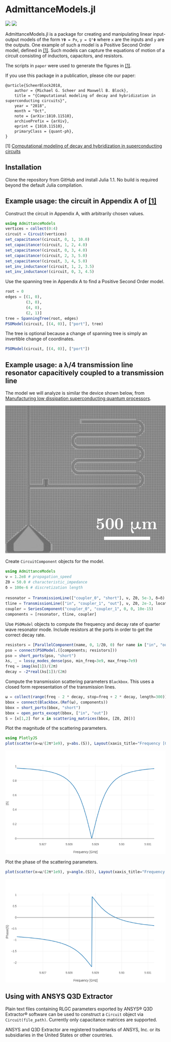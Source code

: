 # AdmittanceModels.jl

[paper-url]: https://arxiv.org/abs/1810.11510
[travis-img]: https://travis-ci.com/rigetti/AdmittanceModels.jl.svg?branch=master
[travis-url]: https://travis-ci.com/rigetti/AdmittanceModels.jl
[codecov-img]: https://codecov.io/gh/rigetti/AdmittanceModels.jl/branch/master/graph/badge.svg
[codecov-url]: https://codecov.io/gh/rigetti/AdmittanceModels.jl

[![][travis-img]][travis-url]
[![][codecov-img]][codecov-url]

AdmittanceModels.jl is a package for creating and manipulating linear input-output models of the form `YΦ = Px`, `y = QᵀΦ` where `x` are the inputs and `y` are the outputs. One example of such a model is a Positive Second Order model, defined in [[1]][paper-url]. Such models can capture the equations of motion of a circuit consisting of inductors, capacitors, and resistors.

The scripts in `paper` were used to generate the figures in [[1]][paper-url].

If you use this package in a publication, please cite our paper:

```
@article{ScheerBlock2018,
    author = {Michael G. Scheer and Maxwell B. Block},
    title = "{Computational modeling of decay and hybridization in superconducting circuits}",
    year = "2018",
    month = "Oct",
    note = {arXiv:1810.11510},
    archivePrefix = {arXiv},
    eprint = {1810.11510},
    primaryClass = {quant-ph},
}
```

[1] [Computational modeling of decay and hybridization in superconducting circuits][paper-url]

## Installation

Clone the repository from GitHub and install Julia 1.1. No build is required beyond the default Julia compilation.

## Example usage: the circuit in Appendix A of [[1]][paper-url]

Construct the circuit in Appendix A, with arbitrarily chosen values.
```julia
using AdmittanceModels
vertices = collect(0:4)
circuit = Circuit(vertices)
set_capacitance!(circuit, 0, 1, 10.0)
set_capacitance!(circuit, 1, 2, 4.0)
set_capacitance!(circuit, 0, 3, 4.0)
set_capacitance!(circuit, 2, 3, 5.0)
set_capacitance!(circuit, 3, 4, 5.0)
set_inv_inductance!(circuit, 1, 2, 3.5)
set_inv_inductance!(circuit, 0, 3, 4.5)
```

Use the spanning tree in Appendix A to find a Positive Second Order model.
```julia
root = 0
edges = [(1, 0),
         (3, 0),
         (4, 0),
         (2, 1)]
tree = SpanningTree(root, edges)
PSOModel(circuit, [(4, 0)], ["port"], tree)
```

The tree is optional because a change of spanning tree is simply an invertible change of coordinates.
```julia
PSOModel(circuit, [(4, 0)], ["port"])
```

## Example usage: a λ/4 transmission line resonator capacitively coupled to a transmission line

The model we will analyze is similar the device shown below, from [Manufacturing low dissipation superconducting quantum processors](https://arxiv.org/abs/1901.08042).

![](docs/Resonator.png)

Create `CircuitComponent` objects for the model.
```julia
using AdmittanceModels
ν = 1.2e8 # propagation_speed
Z0 = 50.0 # characteristic_impedance
δ = 100e-6 # discretization length

resonator = TransmissionLine(["coupler_0", "short"], ν, Z0, 5e-3, δ=δ)
tline = TransmissionLine(["in", "coupler_1", "out"], ν, Z0, 2e-3, locations=[1e-3], δ=δ)
coupler = SeriesComponent("coupler_0", "coupler_1", 0, 0, 10e-15)
components = [resonator, tline, coupler]
```

Use `PSOModel` objects to compute the frequency and decay rate of quarter wave resonator mode. Include resistors at the ports in order to get the correct decay rate.
```julia
resistors = [ParallelComponent(name, 0, 1/Z0, 0) for name in ["in", "out"]]
pso = connect(PSOModel.([components; resistors]))
pso = short_ports(pso, "short")
λs, _ = lossy_modes_dense(pso, min_freq=3e9, max_freq=7e9)
freq = imag(λs[1])/(2π)
decay = -2*real(λs[1])/(2π)
```

Compute the transmission scattering parameters `Blackbox`. This uses a closed form representation of the transmission lines.
```julia
ω = collect(range(freq - 2 * decay, stop=freq + 2 * decay, length=300)) * 2π
bbox = connect(Blackbox.(Ref(ω), components))
bbox = short_ports(bbox, "short")
bbox = open_ports_except(bbox, ["in", "out"])
S = [x[1,2] for x in scattering_matrices(bbox, [Z0, Z0])]
```

Plot the magnitude of the scattering parameters.
```julia
using PlotlyJS
plot(scatter(x=ω/(2π*1e9), y=abs.(S)), Layout(xaxis_title="Frequency [GHz]", yaxis_title="|S|"))
```

![](docs/Magnitude.png)

Plot the phase of the scattering parameters.
```julia
plot(scatter(x=ω/(2π*1e9), y=angle.(S)), Layout(xaxis_title="Frequency [GHz]", yaxis_title="Phase(S)"))
```

![](docs/Phase.png)

## Using with ANSYS Q3D Extractor

Plain text files containing RLGC parameters exported by ANSYS® Q3D Extractor®
software can be used to construct a `Circuit` object via `Circuit(file_path)`.
Currently only capacitance matrices are supported.

ANSYS and Q3D Extractor are registered trademarks of ANSYS, Inc. or its
subsidiaries in the United States or other countries.
